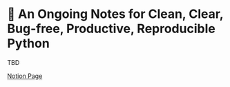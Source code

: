 # 🔬 An Ongoing Notes for Clean, Clear, Bug-free, Productive, Reproducible Python
TBD

[Notion Page](https://www.notion.so/chenxshuo/An-Ongoing-Guide-to-Open-Clean-Clear-Bug-free-Reproducible-Python-Code-46c100c0bdd34195bbc35bc401443275)
